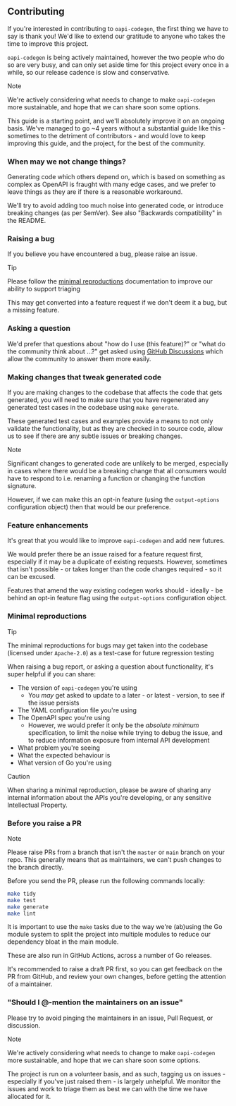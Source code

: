 ## Contributing

If you're interested in contributing to `oapi-codegen`, the first thing we have to say is thank you! We'd like to extend our gratitude to anyone who takes the time to improve this project.

`oapi-codegen` is being actively maintained, however the two people who do so are very busy, and can only set aside time for this project every once in a while, so our release cadence is slow and conservative.

> [!NOTE]
> We're actively considering what needs to change to make `oapi-codegen` more sustainable, and hope that we can share soon some options.

This guide is a starting point, and we'll absolutely improve it on an ongoing basis. We've managed to go ~4 years without a substantial guide like this - sometimes to the detriment of contributors - and would love to keep improving this guide, and the project, for the best of the community.

### When may we not change things?

Generating code which others depend on, which is based on something as complex as OpenAPI is fraught with many edge cases, and we prefer to leave things as they are if there is a reasonable workaround.

We'll try to avoid adding too much noise into generated code, or introduce breaking changes (as per SemVer). See also "Backwards compatibility" in the README.

### Raising a bug

If you believe you have encountered a bug, please raise an issue.

> [!TIP]
> Please follow the [minimal reproductions](#minimal-reproductions) documentation to improve our ability to support triaging

This may get converted into a feature request if we don't deem it a bug, but a missing feature.

### Asking a question

We'd prefer that questions about "how do I use (this feature)?" or "what do the community think about ...?" get asked using [GitHub Discussions](https://github.com/fairyhunter13/oapi-codegen/discussions) which allow the community to answer them more easily.

### Making changes that tweak generated code

If you are making changes to the codebase that affects the code that gets generated, you will need to make sure that you have regenerated any generated test cases in the codebase using `make generate`.

These generated test cases and examples provide a means to not only validate the functionality, but as they are checked in to source code, allow us to see if there are any subtle issues or breaking changes.

> [!NOTE]
> Significant changes to generated code are unlikely to be merged, especially in cases where there would be a breaking change that all consumers would have to respond to i.e. renaming a function or changing the function signature.
>
> However, if we can make this an opt-in feature (using the `output-options` configuration object) then that would be our preference.

### Feature enhancements

It's great that you would like to improve `oapi-codegen` and add new futures.

We would prefer there be an issue raised for a feature request first, especially if it may be a duplicate of existing requests. However, sometimes that isn't possible - or takes longer than the code changes required - so it can be excused.

Features that amend the way existing codegen works should - ideally - be behind an opt-in feature flag using the `output-options` configuration object.

### Minimal reproductions

> [!TIP]
> The minimal reproductions for bugs may get taken into the codebase (licensed under `Apache-2.0`) as a test-case for future regression testing

When raising a bug report, or asking a question about functionality, it's super helpful if you can share:

- The version of `oapi-codegen` you're using
  - You _may_ get asked to update to a later - or latest - version, to see if the issue persists
- The YAML configuration file you're using
- The OpenAPI spec you're using
  - However, we would prefer it only be the _absolute minimum_ specification, to limit the noise while trying to debug the issue, and to reduce information exposure from internal API development
- What problem you're seeing
- What the expected behaviour is
- What version of Go you're using

> [!CAUTION]
> When sharing a minimal reproduction, please be aware of sharing any internal information about the APIs you're developing, or any sensitive Intellectual Property.

### Before you raise a PR

> [!NOTE]
> Please raise PRs from a branch that isn't the `master` or `main` branch on your repo. This generally means that as maintainers, we can't push changes to the branch directly.

Before you send the PR, please run the following commands locally:

```sh
make tidy
make test
make generate
make lint
```

It is important to use the `make` tasks due to the way we're (ab)using the Go module system to split the project into multiple modules to reduce our dependency bloat in the main module.

These are also run in GitHub Actions, across a number of Go releases.

It's recommended to raise a draft PR first, so you can get feedback on the PR from GitHub, and review your own changes, before getting the attention of a maintainer.

### "Should I @-mention the maintainers on an issue"

Please try to avoid pinging the maintainers in an issue, Pull Request, or discussion.

> [!NOTE]
> We're actively considering what needs to change to make `oapi-codegen` more sustainable, and hope that we can share soon some options.

The project is run on a volunteer basis, and as such, tagging us on issues - especially if you've just raised them - is largely unhelpful. We monitor the issues and work to triage them as best we can with the time we have allocated for it.
